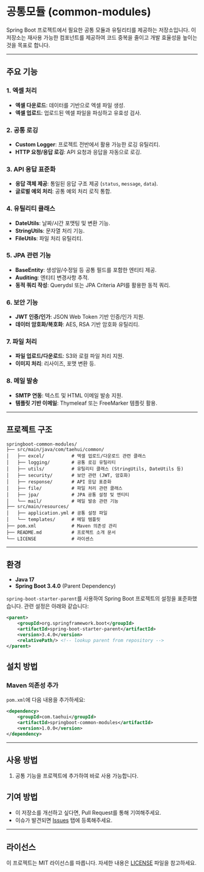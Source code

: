 # 공통모듈 (common-modules)

Spring Boot 프로젝트에서 필요한 공통 모듈과 유틸리티를 제공하는 저장소입니다. 이 저장소는 재사용 가능한 컴포넌트를 제공하여 코드 중복을 줄이고 개발 효율성을 높이는 것을 목표로 합니다.

---
## 주요 기능

### 1. **엑셀 처리**
- **엑셀 다운로드**: 데이터를 기반으로 엑셀 파일 생성.
- **엑셀 업로드**: 업로드된 엑셀 파일을 파싱하고 유효성 검사.

### 2. **공통 로깅**
- **Custom Logger**: 프로젝트 전반에서 활용 가능한 로깅 유틸리티.
- **HTTP 요청/응답 로깅**: API 요청과 응답을 자동으로 로깅.

### 3. **API 응답 표준화**
- **응답 객체 제공**: 통일된 응답 구조 제공 (`status`, `message`, `data`).
- **글로벌 예외 처리**: 공통 예외 처리 로직 통합.

### 4. **유틸리티 클래스**
- **DateUtils**: 날짜/시간 포맷팅 및 변환 기능.
- **StringUtils**: 문자열 처리 기능.
- **FileUtils**: 파일 처리 유틸리티.

### 5. **JPA 관련 기능**
- **BaseEntity**: 생성일/수정일 등 공통 필드를 포함한 엔티티 제공.
- **Auditing**: 엔티티 변경사항 추적.
- **동적 쿼리 작성**: Querydsl 또는 JPA Criteria API를 활용한 동적 쿼리.

### 6. **보안 기능**
- **JWT 인증/인가**: JSON Web Token 기반 인증/인가 지원.
- **데이터 암호화/복호화**: AES, RSA 기반 암호화 유틸리티.

### 7. **파일 처리**
- **파일 업로드/다운로드**: S3와 로컬 파일 처리 지원.
- **이미지 처리**: 리사이즈, 포맷 변환 등.

### 8. **메일 발송**
- **SMTP 연동**: 텍스트 및 HTML 이메일 발송 지원.
- **템플릿 기반 이메일**: Thymeleaf 또는 FreeMarker 템플릿 활용.

---

## 프로젝트 구조
```plaintext
springboot-common-modules/
├── src/main/java/com/taehui/common/
│   ├── excel/          # 엑셀 업로드/다운로드 관련 클래스
│   ├── logging/        # 공통 로깅 유틸리티
│   ├── utils/          # 유틸리티 클래스 (StringUtils, DateUtils 등)
│   ├── security/       # 보안 관련 (JWT, 암호화)
│   ├── response/       # API 응답 표준화
│   ├── file/           # 파일 처리 관련 클래스
│   ├── jpa/            # JPA 공통 설정 및 엔티티
│   └── mail/           # 메일 발송 관련 기능
├── src/main/resources/
│   ├── application.yml # 공통 설정 파일
│   └── templates/      # 메일 템플릿
├── pom.xml             # Maven 의존성 관리
├── README.md           # 프로젝트 소개 문서
└── LICENSE             # 라이센스
```
---

## 환경

- **Java 17**
- **Spring Boot 3.4.0** (Parent Dependency)

`spring-boot-starter-parent`를 사용하여 Spring Boot 프로젝트의 설정을 표준화했습니다. 관련 설정은 아래와 같습니다:

```xml
<parent>
    <groupId>org.springframework.boot</groupId>
    <artifactId>spring-boot-starter-parent</artifactId>
    <version>3.4.0</version>
    <relativePath/> <!-- lookup parent from repository -->
</parent>
```
## 설치 방법

### Maven 의존성 추가
`pom.xml`에 다음 내용을 추가하세요:
```xml
<dependency>
    <groupId>com.taehui</groupId>
    <artifactId>springboot-common-modules</artifactId>
    <version>1.0.0</version>
</dependency>
```

---

## 사용 방법

1. 공통 기능을 프로젝트에 추가하여 바로 사용 가능합니다.

## 기여 방법

- 이 저장소를 개선하고 싶다면, Pull Request를 통해 기여해주세요.
- 이슈가 발견되면 [Issues](https://github.com/taehui8260/springboot-common-modules/issues) 탭에 등록해주세요.

---

## 라이선스

이 프로젝트는 MIT 라이선스를 따릅니다. 자세한 내용은 [LICENSE](LICENSE) 파일을 참고하세요.
